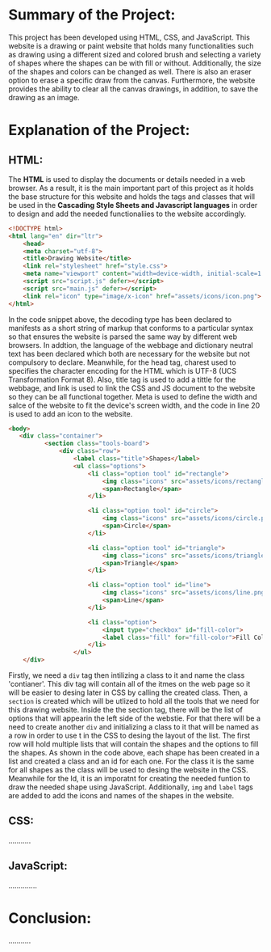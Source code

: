 # Summary of the Project:
This project has been developed using HTML, CSS, and JavaScript. This website is a drawing or paint website that holds many functionalities such as drawing using a different sized and colored brush and selecting a variety of shapes where the shapes can be with fill or without. Additionally, the size of the shapes and colors can be changed as well. There is also an eraser option to erase a specific draw from the canvas. Furthermore, the website provides the ability to clear all the canvas drawings, in addition, to save the drawing as an image.

# Explanation of the Project:

## HTML:

The __HTML__ is used to display the documents or details needed in a web browser. As a result, it is the main important part of this project as it holds the base structure for this website and holds the tags and classes that will be used in the **Cascading Style Sheets and Javascript languages** in order to design and add the needed functionaliies to the website accordingly. 

```HTML
<!DOCTYPE html>
<html lang="en" dir="ltr">
    <head>
    <meta charset="utf-8">
    <title>Drawing Website</title>
    <link rel="stylesheet" href="style.css">
    <meta name="viewport" content="width=device-width, initial-scale=1.0">
    <script src="script.js" defer></script>
    <script src="main.js" defer></script>
    <link rel="icon" type="image/x-icon" href="assets/icons/icon.png">
</html> 
```
In the code snippet above, the decoding type has been declared to manifests as a short string of markup that conforms to a particular syntax so that ensures the website is parsed the same way by different web browsers. In addtion, the language of the webbage and dictionary neutral text has been declared which both are necessary for the website but not compulsory to declare.  Meanwhile, for the head tag, charest used to specifies the character encoding for the HTML which is UTF-8 (UCS Transformation Format 8). Also, title tag is used to add a tittle for the webbage, and link is used to link the CSS and JS document to the website so they can be all functional together. Meta is used to define the width and salce of the website to fit the device's screen width, and the code in line 20 is used to add an icon to the website.

```HTML
<body>
   <div class="container">
          <section class="tools-board">
              <div class="row">
                  <label class="title">Shapes</label>
                  <ul class="options">
                      <li class="option tool" id="rectangle">
                          <img class="icons" src="assets/icons/rectangle.png"  alt="">
                          <span>Rectangle</span>
                      </li>

                      <li class="option tool" id="circle">
                          <img class="icons" src="assets/icons/circle.png"  alt="">
                          <span>Circle</span>
                      </li>

                      <li class="option tool" id="triangle">
                          <img class="icons" src="assets/icons/triangle.png" alt="">
                          <span>Triangle</span>
                      </li>

                      <li class="option tool" id="line">
                          <img class="icons" src="assets/icons/line.png" alt="">
                          <span>Line</span>
                      </li>

                      <li class="option">
                          <input type="checkbox" id="fill-color">
                          <label class="fill" for="fill-color">Fill Color</label>
                      </li>
                  </ul>
    </div>
```
Firstly, we need a ```div``` tag then intilizing a class to it and name the class 'contianer'. This div tag will contain all of the itmes on the web page so it will be easier to desing later in CSS by calling the created class. Then, a ```section``` is created which will be utlized to hold all the tools that we need for this drawing website. Inside the the section tag,  there will be the list of options that will appearin the left side of the webstie. For that there will be a need to create another ``` div ```  and initializing a class to it that will be named as a row in order to use t in the CSS to desing the layout of the list. The first row will hold multiple lists that will contain the shapes and the options to fill the shapes.  As shown in the code above, each shape has been created in a list and created a class and an id for each one. For the class it is the same for all shapes as the class will be used to desing the website in the CSS. Meanwhile for the Id, it is an imporatnt for creating the needed funtion to draw the needed shape using JavaScript. Additionally,  ```img``` and ```label``` tags are added to add the icons and names of the shapes in the website. 

## CSS:

...........


## JavaScript:

..............

# Conclusion:
...........
